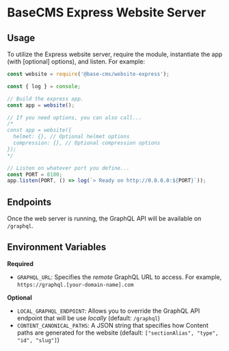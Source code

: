 # BaseCMS Express Website Server

## Usage
To utilize the Express website server, require the module, instantiate the app (with [optional] options), and listen. For example:

```js
const website = require('@base-cms/website-express');

const { log } = console;

// Build the express app.
const app = website();

// If you need options, you can also call...
/*
const app = website({
  helmet: {}, // Optional helmet options
  compression: {}, // Optional compression options
});
*/

// Listen on whatever port you define...
const PORT = 8100;
app.listen(PORT, () => log(`> Ready on http://0.0.0.0:${PORT}`));
```

## Endpoints
Once the web server is running, the GraphQL API will be available on `/graphql`.

## Environment Variables
**Required**
  - `GRAPHQL_URL`: Specifies the _remote_ GraphQL URL to access. For example, `https://graphql.[your-domain-name].com`

**Optional**
  - `LOCAL_GRAPHQL_ENDPOINT`: Allows you to override the GraphQL API endpoint that will be use _locally_ (default: `/graphql`)
  - `CONTENT_CANONICAL_PATHS`: A JSON string that specifies how Content paths are generated for the website (default: `["sectionAlias", "type", "id", "slug"]`)
